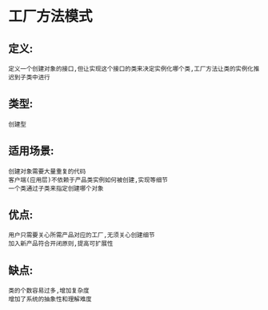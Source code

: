 # 工厂方法模式

## 定义:
    
    定义一个创建对象的接口,但让实现这个接口的类来决定实例化哪个类,工厂方法让类的实例化推迟到子类中进行
    
## 类型:
    
    创建型
    
## 适用场景:
    
    创建对象需要大量重复的代码
    客户端(应用层)不依赖于产品类实例如何被创建,实现等细节
    一个类通过子类来指定创建哪个对象
    
## 优点:

    用户只需要关心所需产品对应的工厂,无须关心创建细节
    加入新产品符合开闭原则,提高可扩展性

## 缺点:

    类的个数容易过多,增加复杂度
    增加了系统的抽象性和理解难度

